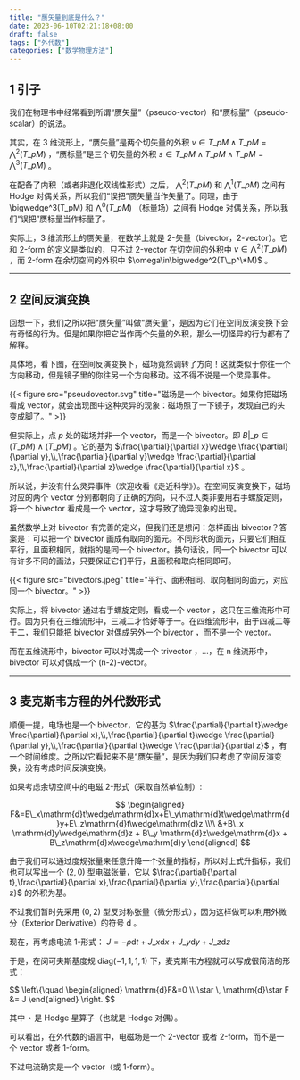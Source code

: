 ```yaml
---
title: "赝矢量到底是什么？"
date: 2023-06-10T02:21:18+08:00
draft: false
tags: ["外代数"]
categories: ["数学物理方法"]
---
```


## 1 引子

我们在物理书中经常看到所谓“赝矢量”（pseudo-vector）和“赝标量”（pseudo-scalar）的说法。

其实，在 3 维流形上，“赝矢量”是两个切矢量的外积 $v\in T\_pM\wedge T\_pM=\bigwedge^2(T\_pM)$ ，“赝标量”是三个切矢量的外积 $s\in T\_pM\wedge T\_pM\wedge T\_pM=\bigwedge^3(T\_pM)$ 。

在配备了内积（或者非退化双线性形式）之后， $\bigwedge^2(T\_pM)$ 和 $\bigwedge^1(T\_pM)$ 之间有 Hodge 对偶关系，所以我们“误把”赝矢量当作矢量了。同理，由于 \bigwedge^3(T\_pM) 和 $\bigwedge^0(T\_pM)$ （标量场）之间有 Hodge 对偶关系，所以我们“误把”赝标量当作标量了。

实际上，3 维流形上的赝矢量，在数学上就是 2-矢量（bivector，2-vector）。它和 2-form 的定义是类似的，只不过 2-vector 在切空间的外积中 $v\in\bigwedge^2(T\_pM)$ ，而 2-form 在余切空间的外积中 $\omega\in\bigwedge^2(T\_p^\*M)$ 。

---

## 2 空间反演变换

回想一下，我们之所以把“赝矢量”叫做“赝矢量”，是因为它们在空间反演变换下会有奇怪的行为。但是如果你把它当作两个矢量的外积，那么一切怪异的行为都有了解释。

具体地，看下图，在空间反演变换下，磁场竟然调转了方向！这就类似于你往一个方向移动，但是镜子里的你往另一个方向移动。这不得不说是一个灵异事件。

{{< figure src="pseudovector.svg" title="磁场是一个 bivector。如果你把磁场看成 vector，就会出现图中这种灵异的现象：磁场照了一下镜子，发现自己的头变成脚了。" >}}


但实际上，点 $p$ 处的磁场并非一个 vector，而是一个 bivector。即 $B|\_p\in (T\_pM)\wedge (T\_pM)$ 。它的基为 $\frac{\partial}{\partial x}\wedge \frac{\partial}{\partial y},\\,\frac{\partial}{\partial y}\wedge \frac{\partial}{\partial z},\\,\frac{\partial}{\partial z}\wedge \frac{\partial}{\partial x}$ 。

所以说，并没有什么灵异事件（欢迎收看《走近科学》）。在空间反演变换下，磁场对应的两个 vector 分别都朝向了正确的方向，只不过人类非要用右手螺旋定则，将一个 bivector 看成是一个 vector，这才导致了诡异现象的出现。

虽然数学上对 bivector 有完善的定义，但我们还是想问：怎样画出 bivector？答案是：可以把一个 bivector 画成有取向的面元。不同形状的面元，只要它们相互平行，且面积相同，就指的是同一个 bivector。换句话说，同一个 bivector 可以有许多不同的画法，只要保证它们平行，且面积和取向相同即可。

{{< figure src="bivectors.jpeg" title="平行、面积相同、取向相同的面元，对应同一个 bivector。" >}}

实际上，将 bivector 通过右手螺旋定则，看成一个 vector ，这只在三维流形中可行。因为只有在三维流形中，三减二才恰好等于一。在四维流形中，由于四减二等于二，我们只能把 bivector 对偶成另外一个 bivector ，而不是一个 vector。

而在五维流形中，bivector 可以对偶成一个 trivector ，...，在 n 维流形中，bivector 可以对偶成一个 (n-2)-vector。

---

## 3 麦克斯韦方程的外代数形式

顺便一提，电场也是一个 bivector，它的基为 $\frac{\partial}{\partial t}\wedge \frac{\partial}{\partial x},\\,\frac{\partial}{\partial t}\wedge \frac{\partial}{\partial y},\\,\frac{\partial}{\partial t}\wedge \frac{\partial}{\partial z}$ ，有一个时间维度。之所以它看起来不是“赝矢量”，是因为我们只考虑了空间反演变换，没有考虑时间反演变换。

如果考虑余切空间中的电磁 2-形式（采取自然单位制）:

$$ \begin{aligned} F&=E\_x\mathrm{d}t\wedge\mathrm{d}x+E\_y\mathrm{d}t\wedge\mathrm{d}y+E\_z\mathrm{d}t\wedge\mathrm{d}z \\\\ &+B\_x \mathrm{d}y\wedge\mathrm{d}z + B\_y \mathrm{d}z\wedge\mathrm{d}x + B\_z\mathrm{d}x\wedge\mathrm{d}y \end{aligned} $$

由于我们可以通过度规张量来任意升降一个张量的指标，所以对上式升指标，我们也可以写出一个 $(2,0)$ 型电磁张量，它以 $\frac{\partial}{\partial t},\frac{\partial}{\partial x},\frac{\partial}{\partial y},\frac{\partial}{\partial z}$ 的外积为基。

不过我们暂时先采用 $(0,2)$ 型反对称张量（微分形式），因为这样做可以利用外微分（Exterior Derivative）的符号 $\mathrm{d}$ 。

现在，再考虑电流 1-形式： $J=-\rho\mathrm{d}t+J\_x\mathrm{d}x+J\_y\mathrm{d}y+J\_z\mathrm{d}z$

于是，在闵可夫斯基度规 $\text{diag}(-1,1,1,1)$ 下，麦克斯韦方程就可以写成很简洁的形式：

$$ \left\\{\quad \begin{aligned} \mathrm{d}F&=0 \\\\ \star \\, \mathrm{d}\star F &= J \end{aligned} \right. $$ 

其中 $\star$ 是 Hodge 星算子（也就是 Hodge 对偶）。

可以看出，在外代数的语言中，电磁场是一个 2-vector 或者 2-form，而不是一个 vector 或者 1-form。

不过电流确实是一个 vector（或 1-form）。